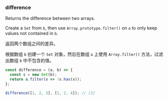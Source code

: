 ### difference

Returns the difference between two arrays.

Create a `Set` from `b`, then use `Array.prototype.filter()` on `a` to only keep values not contained in `b`.

返回两个数组之间的差异。

根据数组 `b` 创建一个 `Set` 对象，然后在数组 `a` 上使用 `Array.filter()` 方法，过滤出数组 `b` 中不包含的值。

```js
const difference = (a, b) => {
  const s = new Set(b);
  return a.filter(x => !s.has(x));
};
```

```js
difference([1, 2, 3], [1, 2, 4]); // [3]
```
